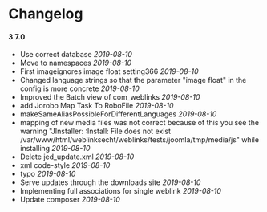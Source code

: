 # Changelog

#### 3.7.0

* Use correct database *2019-08-10*
* Move to namespaces *2019-08-10*
* First imageignores image float setting366 *2019-08-10*
* Changed language strings so that the parameter "image float" in the config is more concrete *2019-08-10*
* Improved the Batch view of com_weblinks *2019-08-10*
* add Jorobo Map Task To RoboFile *2019-08-10*
* makeSameAliasPossibleForDifferentLanguages *2019-08-10*
* mapping of new media files was not correct because of this you see the warning "JInstaller: :Install: File does not exist /var/www/html/weblinksecht/weblinks/tests/joomla/tmp/media/js" while installing *2019-08-10*
* Delete jed_update.xml *2019-08-10*
* xml code-style *2019-08-10*
* typo *2019-08-10*
* Serve updates through the downloads site *2019-08-10*
* Implementing full associations for single weblink *2019-08-10*
* Update composer *2019-08-10*

